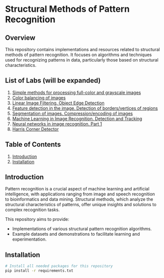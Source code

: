 # Structural Methods of Pattern Recognition

## Overview

This repository contains implementations and resources related to structural methods of pattern recognition. It focuses on algorithms and techniques used for recognizing patterns in data, particularly those based on structural characteristics.

## List of Labs (will be expanded)
1. [Simple methods for processing full-color and grayscale images](https://github.com/Yuliashaaa/Structural_Methods_of_Pattern_Recognition/tree/main/Lab_1)
2. [Color balancing of images](https://github.com/Yuliashaaa/Structural_Methods_of_Pattern_Recognition/tree/main/Lab_2)
3. [Linear Image Filtering. Object Edge Detection](https://github.com/Yuliashaaa/Structural_Methods_of_Pattern_Recognition/tree/main/Lab_3)
4. [Feature detection in the image. Detection of borders/vertices of regions](https://github.com/Yuliashaaa/Structural_Methods_of_Pattern_Recognition/tree/main/Lab_4)
5. [Segmentation of images. Compression/encoding of images](https://github.com/Yuliashaaa/Structural_Methods_of_Pattern_Recognition/tree/main/Lab_5)
6. [Machine Learning in Image Recognition. Detection and Tracking](https://github.com/Yuliashaaa/Structural_Methods_of_Pattern_Recognition/tree/main/Lab_6)
7. [Neural networks in image recognition. Part 1](https://github.com/Yuliashaaa/Structural_Methods_of_Pattern_Recognition/tree/main/Lab_7)
8. [Harris Corner Detector](https://github.com/Yuliashaaa/Structural_Methods_of_Pattern_Recognition/tree/main/MKR_1)

## Table of Contents

1. [Introduction](#introduction)
2. [Installation](#installation)

## Introduction

Pattern recognition is a crucial aspect of machine learning and artificial intelligence, with applications ranging from image and speech recognition to bioinformatics and data mining. Structural methods, which analyze the structural characteristics of patterns, offer unique insights and solutions to complex recognition tasks.

This repository aims to provide:

- Implementations of various structural pattern recognition algorithms.
- Example datasets and demonstrations to facilitate learning and experimentation.

## Installation

```bash
# Install all needed packages for this repository
pip install -r requirements.txt
